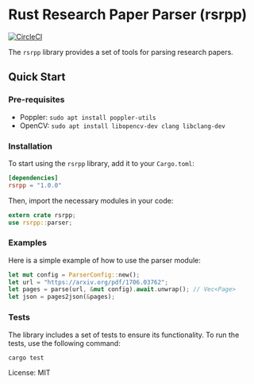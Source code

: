 # Rust Research Paper Parser (rsrpp)

[![CircleCI](https://dl.circleci.com/status-badge/img/circleci/X1fiE4koKU88Z9sKwWoPAH/S2NQ8VZz6F1CZ6vuvFBE3Y/tree/main.svg?style=svg)](https://dl.circleci.com/status-badge/redirect/circleci/X1fiE4koKU88Z9sKwWoPAH/S2NQ8VZz6F1CZ6vuvFBE3Y/tree/main)

The `rsrpp` library provides a set of tools for parsing research papers.

## Quick Start

### Pre-requisites

- Poppler: `sudo apt install poppler-utils`
- OpenCV: `sudo apt install libopencv-dev clang libclang-dev`

### Installation

To start using the `rsrpp` library, add it to your `Cargo.toml`:

```toml
[dependencies]
rsrpp = "1.0.0"
```

Then, import the necessary modules in your code:

```rust
extern crate rsrpp;
use rsrpp::parser;
```

### Examples

Here is a simple example of how to use the parser module:

```rust
let mut config = ParserConfig::new();
let url = "https://arxiv.org/pdf/1706.03762";
let pages = parse(url, &mut config).await.unwrap(); // Vec<Page>
let json = pages2json(&pages);
```

### Tests

The library includes a set of tests to ensure its functionality. To run the tests, use the following command:

```sh
cargo test
```

License: MIT

